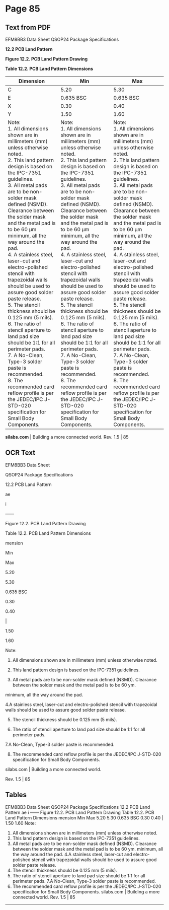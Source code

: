 # Page 85

## Text from PDF

EFM8BB3 Data Sheet
QSOP24 Package Specifications

**12.2 PCB Land Pattern**

**Figure 12.2. PCB Land Pattern Drawing**

**Table 12.2. PCB Land Pattern Dimensions**

|Dimension|Min|Max|
|---|---|---|
|C|5.20|5.30|
|E|0.635 BSC|0.635 BSC|
|X|0.30|0.40|
|Y|1.50|1.60|
|Note:<br>1. All dimensions shown are in millimeters (mm) unless otherwise noted.<br>2. This land pattern design is based on the IPC-7351 guidelines.<br>3. All metal pads are to be non-solder mask defined (NSMD). Clearance between the solder mask and the metal pad is to be 60 µm<br>minimum, all the way around the pad.<br>4. A stainless steel, laser-cut and electro-polished stencil with trapezoidal walls should be used to assure good solder paste release.<br>5. The stencil thickness should be 0.125 mm (5 mils).<br>6. The ratio of stencil aperture to land pad size should be 1:1 for all perimeter pads.<br>7. A No-Clean, Type-3 solder paste is recommended.<br>8. The recommended card reflow profile is per the JEDEC/IPC J-STD-020 specification for Small Body Components.|Note:<br>1. All dimensions shown are in millimeters (mm) unless otherwise noted.<br>2. This land pattern design is based on the IPC-7351 guidelines.<br>3. All metal pads are to be non-solder mask defined (NSMD). Clearance between the solder mask and the metal pad is to be 60 µm<br>minimum, all the way around the pad.<br>4. A stainless steel, laser-cut and electro-polished stencil with trapezoidal walls should be used to assure good solder paste release.<br>5. The stencil thickness should be 0.125 mm (5 mils).<br>6. The ratio of stencil aperture to land pad size should be 1:1 for all perimeter pads.<br>7. A No-Clean, Type-3 solder paste is recommended.<br>8. The recommended card reflow profile is per the JEDEC/IPC J-STD-020 specification for Small Body Components.|Note:<br>1. All dimensions shown are in millimeters (mm) unless otherwise noted.<br>2. This land pattern design is based on the IPC-7351 guidelines.<br>3. All metal pads are to be non-solder mask defined (NSMD). Clearance between the solder mask and the metal pad is to be 60 µm<br>minimum, all the way around the pad.<br>4. A stainless steel, laser-cut and electro-polished stencil with trapezoidal walls should be used to assure good solder paste release.<br>5. The stencil thickness should be 0.125 mm (5 mils).<br>6. The ratio of stencil aperture to land pad size should be 1:1 for all perimeter pads.<br>7. A No-Clean, Type-3 solder paste is recommended.<br>8. The recommended card reflow profile is per the JEDEC/IPC J-STD-020 specification for Small Body Components.|



**silabs.com** | Building a more connected world. Rev. 1.5 | 85



## OCR Text

EFM8BB3 Data Sheet

QSOP24 Package Specifications

12.2 PCB Land Pattern

ae

i

——

Figure 12.2. PCB Land Pattern Drawing

Table 12.2. PCB Land Pattern Dimensions

mension

Min

Max

5.20

5.30

0.635 BSC

0.30

0.40

|

1.50

1.60

Note:

1. All dimensions shown are in millimeters (mm) unless otherwise noted.

2. This land pattern design is based on the IPC-7351 guidelines.

3. All metal pads are to be non-solder mask defined (NSMD). Clearance between the solder mask and the metal pad is to be 60 ym.

minimum, all the way around the pad.

4.A stainless steel, laser-cut and electro-polished stencil with trapezoidal walls should be used to assure good solder paste release.

5. The stencil thickness should be 0.125 mm (5 mils).

6. The ratio of stencil aperture to land pad size should be 1:1 for all perimeter pads.

7.A No-Clean, Type-3 solder paste is recommended.

8. The recommended card reflow profile is per the JEDEC/IPC J-STD-020 specification for Small Body Components.

silabs.com | Building a more connected world.

Rev. 1.5 | 85

## Tables

EFM8BB3 Data Sheet
QSOP24 Package Specifications
12.2 PCB Land Pattern
ae
i
——
Figure 12.2. PCB Land Pattern Drawing
Table 12.2. PCB Land Pattern Dimensions
mension Min Max
5.20 5.30
0.635 BSC
0.30 0.40
|
1.50 1.60
Note:
1. All dimensions shown are in millimeters (mm) unless otherwise noted.
2. This land pattern design is based on the IPC-7351 guidelines.
3. All metal pads are to be non-solder mask defined (NSMD). Clearance between the solder mask and the metal pad is to be 60 ym.
minimum, all the way around the pad.
4.A stainless steel, laser-cut and electro-polished stencil with trapezoidal walls should be used to assure good solder paste release.
5. The stencil thickness should be 0.125 mm (5 mils).
6. The ratio of stencil aperture to land pad size should be 1:1 for all perimeter pads.
7.A No-Clean, Type-3 solder paste is recommended.
8. The recommended card reflow profile is per the JEDEC/IPC J-STD-020 specification for Small Body Components.
silabs.com | Building a more connected world. Rev. 1.5 | 85


---

